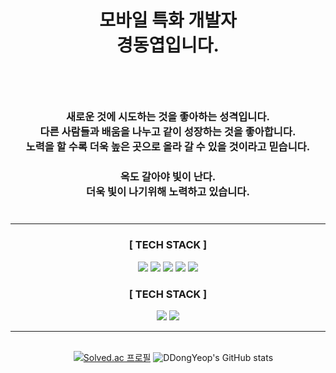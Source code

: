 <div align="center">

# <center>**모바일 특화** 개발자</br>경동엽입니다.</br>ㅤ</center>
### <center></br>**새로운 것에 시도하는 것**을 좋아하는 성격입니다.</br>다른 사람들과 배움을 나누고 같이 성장하는 것을 좋아합니다. </br>노력을 할 수록 더욱 높은 곳으로 올라 갈 수 있을 것이라고 믿습니다.</br>ㅤ</br>**옥도 갈아야 빛이 난다.**</br>더욱 빛이 나기위해 노력하고 있습니다.</br>ㅤ</center>

***
### <center>[ TECH STACK ]</center>
<p align="center">
 <img src="https://img.shields.io/badge/-Unity-black?logo=Unity&logoColor=white">
 <img src="https://img.shields.io/badge/-C%23-512BD4?logo=csharp&logoColor=white">
 <img src="https://img.shields.io/badge/C++-00599C?style=badge&logo=Cplusplus&logoColor=white">
 <img src="https://img.shields.io/badge/-Git-red?logo=git&logoColor=white">
 <img src="https://img.shields.io/badge/-GitHub-black?logo=github&logoColor=white">

</p>

### <center>[ TECH STACK ]</center>
<p align="center">
 <img src="https://img.shields.io/badge/-UE5-white?logo=unrealengine&logoColor=white&color=%230E1128">
 <img src="https://img.shields.io/badge/-WinAPI-blue?logo=windows%20xp&logoColor=white">
</p>

***



</br>ㅤ
</a>
[![Solved.ac 프로필](http://mazassumnida.wtf/api/v2/generate_badge?boj=ddongyeop0129)](https://solved.ac/ddongyeop0129)
![DDongYeop's GitHub stats](https://github-readme-stats.vercel.app/api?username=DDongYeop&show_icons=true&theme=dracula)

<div align="center">
